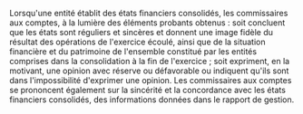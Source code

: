 Lorsqu'une entité établit des états financiers consolidés, les commissaires aux comptes, à la lumière des éléments
probants obtenus :
soit concluent que les états sont réguliers et sincères et donnent une image fidèle du résultat des
opérations de l'exercice écoulé, ainsi que de la situation financière et du patrimoine de l'ensemble constitué
par les entités comprises dans la consolidation à la fin de l'exercice ;
soit expriment, en la motivant, une opinion avec réserve ou défavorable ou indiquent qu'ils sont dans
l'impossibilité d'exprimer une opinion.
Les commissaires aux comptes se prononcent également sur la sincérité et la concordance avec les états
financiers consolidés, des informations données dans le rapport de gestion.